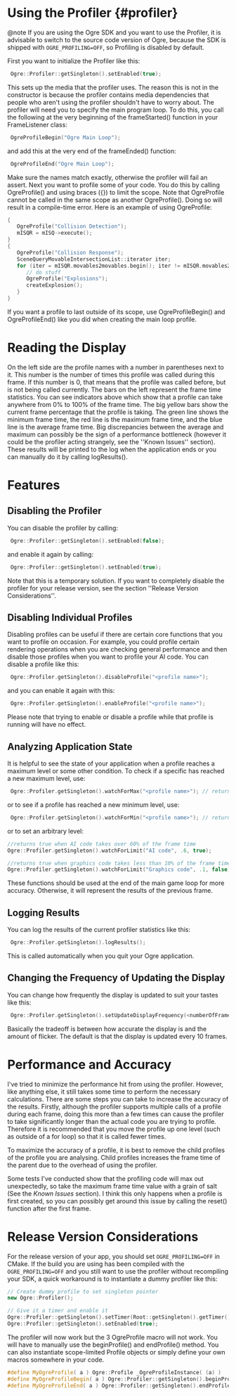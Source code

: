# Using the Profiler {#profiler}

@note If you are using the Ogre SDK and you want to use the Profiler, it is advisable to switch to the source code version of Ogre, because the SDK is shipped with `OGRE_PROFILING=OFF`, so Profiling is disabled by default.

First you want to initialize the Profiler like this:
```cpp
 Ogre::Profiler::getSingleton().setEnabled(true);
```
This sets up the media that the profiler uses. The reason this is not in the constructor is because the profiler contains media dependencies that people who aren't using the profiler shouldn't have to worry about. The profiler will need you to specify the main program loop. To do this, you call the following at the very beginning of the frameStarted() function in your FrameListener class:
```cpp
 OgreProfileBegin("Ogre Main Loop");
```
and add this at the very end of the frameEnded() function:
```cpp
 OgreProfileEnd("Ogre Main Loop");
```
Make sure the names match exactly, otherwise the profiler will fail an assert. Next you want to profile some of your code. You do this by calling OgreProfile() and using braces ({}) to limit the scope. Note that OgreProfile cannot be called in the same scope as another OgreProfile(). Doing so will result in a compile-time error. Here is an example of using OgreProfile:
```cpp
{
   OgreProfile("Collision Detection");
   mISQR = mISQ->execute();
}
{
   OgreProfile("Collision Response");
   SceneQueryMovableIntersectionList::iterator iter;
   for (iter = mISQR.movables2movables.begin(); iter != mISQR.movables2movables.end(); iter++) {
      // do stuff
      OgreProfile("Explosions");
      createExplosion();
   }
}
```
If you want a profile to last outside of its scope, use OgreProfileBegin(<name>) and OgreProfileEnd(<name>) like you did when creating the main loop profile.

# Reading the Display
On the left side are the profile names with a number in parentheses next to it. This number is the number of times this profile was called during this frame. If this number is 0, that means that the profile was called before, but is not being called currently. The bars on the left represent the frame time statistics. You can see indicators above which show that a profile can take anywhere from 0% to 100% of the frame time. The big yellow bars show the current frame percentage that the profile is taking. The green line shows the minimum frame time, the red line is the maximum frame time, and the blue line is the average frame time. Big discrepancies between the average and maximum can possibly be the sign of a performance bottleneck (however it could be the profiler acting strangely, see the ''Known Issues'' section). These results will be printed to the log when the application ends or you can manually do it by calling logResults().

# Features
## Disabling the Profiler
You can disable the profiler by calling:
```cpp
 Ogre::Profiler::getSingleton().setEnabled(false);
```
and enable it again by calling:
```cpp
 Ogre::Profiler::getSingleton().setEnabled(true);
```
Note that this is a temporary solution. If you want to completely disable the profiler for your release version, see the section ''Release Version Considerations''.

## Disabling Individual Profiles
Disabling profiles can be useful if there are certain core functions that you want to profile on occasion. For example, you could profile certain rendering operations when you are checking general performance and then disable those profiles when you want to profile your AI code. You can disable a profile like this:
```cpp
 Ogre::Profiler.getSingleton().disableProfile("<profile name>");
```
and you can enable it again with this:
```cpp
 Ogre::Profiler.getSingleton().enableProfile("<profile name>");
```
Please note that trying to enable or disable a profile while that profile is running will have no effect.

## Analyzing Application State
It is helpful to see the state of your application when a profile reaches a maximum level or some other condition. To check if a specific has reached a new maximum level, use:
```cpp
 Ogre::Profiler.getSingleton().watchForMax("<profile name>"); // return true if it reaches a new maximum
```
or to see if a profile has reached a new minimum level, use:
```cpp
 Ogre::Profiler.getSingleton().watchForMin("<profile name>"); // returns true if it reaches a new minimum
```
or to set an arbitrary level:
```cpp
//returns true when AI code takes over 60% of the frame time
Ogre::Profiler.getSingleton().watchForLimit("AI code", .6, true);

//returns true when graphics code takes less than 10% of the frame time
Ogre::Profiler.getSingleton().watchForLimit("Graphics code", .1, false);
```

These functions should be used at the end of the main game loop for more accuracy. Otherwise, it will represent the results of the previous frame.

## Logging Results
You can log the results of the current profiler statistics like this:
```cpp
 Ogre::Profiler.getSingleton().logResults();
```
This is called automatically when you quit your Ogre application.

## Changing the Frequency of Updating the Display
You can change how frequently the display is updated to suit your tastes like this:
```cpp
 Ogre::Profiler.getSingleton().setUpdateDisplayFrequency(<numberOfFrames>);
```
Basically the tradeoff is between how accurate the display is and the amount of flicker. The default is that the display is updated every 10 frames.

# Performance and Accuracy
I've tried to minimize the performance hit from using the profiler. However, like anything else, it still takes some time to perform the necessary calculations. There are some steps you can take to increase the accuracy of the results. Firstly, although the profiler supports multiple calls of a profile during each frame, doing this more than a few times can cause the profiler to take significantly longer than the actual code you are trying to profile. Therefore it is recommended that you move the profile up one level (such as outside of a for loop) so that it is called fewer times.

To maximize the accuracy of a profile, it is best to remove the child profiles of the profile you are analysing. Child profiles increases the frame time of the parent due to the overhead of using the profiler.

Some tests I've conducted show that the profiling code will max out unexpectedly, so take the maximum frame time value with a grain of salt (See the *Known Issues* section). I think this only happens when a profile is first created, so you can possibly get around this issue by calling the reset() function after the first frame.

# Release Version Considerations
For the release version of your app, you should set `OGRE_PROFILING=OFF` in CMake. If the build you are using has been compiled with the `OGRE_PROFILING=OFF` and you still want to use the profiler without recompiling your SDK, a quick workaround is to instantiate a dummy profiler like this:

```cpp
// Create dummy profile to set singleton pointer
new Ogre::Profiler();

// Give it a timer and enable it
Ogre::Profiler::getSingleton().setTimer(Root::getSingleton().getTimer());
Ogre::Profiler::getSingleton().setEnabled(true);
```

The profiler will now work but the 3 OgreProfile macro will not work. You will have to manually use the beginProfile() and endProfile() method. You can also instantiate scope-limited Profile objects or simply define your own macros somewhere in your code.

```cpp
#define MyOgreProfile( a ) Ogre::Profile _OgreProfileInstance( (a) )
#define MyOgreProfileBegin( a ) Ogre::Profiler::getSingleton().beginProfile( (a) )
#define MyOgreProfileEnd( a ) Ogre::Profiler::getSingleton().endProfile( (a) )
```